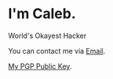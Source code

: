 # I'm Caleb.
World's Okayest Hacker

You can contact me via [Email](mailto:calebkeene@icloud.com).

[My PGP Public Key](https://github.com/RoyFlowers99/RoyFlowers99/blob/main/RoyFlowers99-Public.asc).
